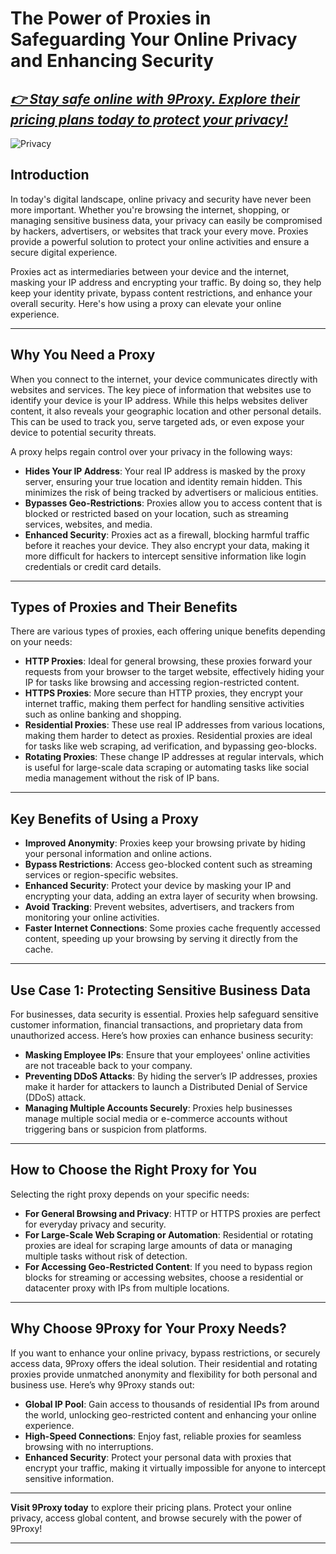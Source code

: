 # The Power of Proxies in Safeguarding Your Online Privacy and Enhancing Security

## *[👉 Stay safe online with 9Proxy. Explore their pricing plans today to protect your privacy!](https://the9proxy.short.gy/home-github-james2k4)*

![Privacy](https://dataprivacymanager.net/wp-content/uploads/2019/10/Data-Privacy-vs.-Data-Security.png)

## Introduction  
In today's digital landscape, online privacy and security have never been more important. Whether you're browsing the internet, shopping, or managing sensitive business data, your privacy can easily be compromised by hackers, advertisers, or websites that track your every move. Proxies provide a powerful solution to protect your online activities and ensure a secure digital experience. 

Proxies act as intermediaries between your device and the internet, masking your IP address and encrypting your traffic. By doing so, they help keep your identity private, bypass content restrictions, and enhance your overall security. Here's how using a proxy can elevate your online experience.

---

## Why You Need a Proxy  
When you connect to the internet, your device communicates directly with websites and services. The key piece of information that websites use to identify your device is your IP address. While this helps websites deliver content, it also reveals your geographic location and other personal details. This can be used to track you, serve targeted ads, or even expose your device to potential security threats.

A proxy helps regain control over your privacy in the following ways:

- **Hides Your IP Address**: Your real IP address is masked by the proxy server, ensuring your true location and identity remain hidden. This minimizes the risk of being tracked by advertisers or malicious entities.
- **Bypasses Geo-Restrictions**: Proxies allow you to access content that is blocked or restricted based on your location, such as streaming services, websites, and media.
- **Enhanced Security**: Proxies act as a firewall, blocking harmful traffic before it reaches your device. They also encrypt your data, making it more difficult for hackers to intercept sensitive information like login credentials or credit card details.

---

## Types of Proxies and Their Benefits  
There are various types of proxies, each offering unique benefits depending on your needs:

- **HTTP Proxies**: Ideal for general browsing, these proxies forward your requests from your browser to the target website, effectively hiding your IP for tasks like browsing and accessing region-restricted content.
- **HTTPS Proxies**: More secure than HTTP proxies, they encrypt your internet traffic, making them perfect for handling sensitive activities such as online banking and shopping.
- **Residential Proxies**: These use real IP addresses from various locations, making them harder to detect as proxies. Residential proxies are ideal for tasks like web scraping, ad verification, and bypassing geo-blocks.
- **Rotating Proxies**: These change IP addresses at regular intervals, which is useful for large-scale data scraping or automating tasks like social media management without the risk of IP bans.

---

## Key Benefits of Using a Proxy

- **Improved Anonymity**: Proxies keep your browsing private by hiding your personal information and online actions.
- **Bypass Restrictions**: Access geo-blocked content such as streaming services or region-specific websites.
- **Enhanced Security**: Protect your device by masking your IP and encrypting your data, adding an extra layer of security when browsing.
- **Avoid Tracking**: Prevent websites, advertisers, and trackers from monitoring your online activities.
- **Faster Internet Connections**: Some proxies cache frequently accessed content, speeding up your browsing by serving it directly from the cache.

---

## Use Case 1: Protecting Sensitive Business Data  
For businesses, data security is essential. Proxies help safeguard sensitive customer information, financial transactions, and proprietary data from unauthorized access. Here’s how proxies can enhance business security:

- **Masking Employee IPs**: Ensure that your employees' online activities are not traceable back to your company.
- **Preventing DDoS Attacks**: By hiding the server’s IP addresses, proxies make it harder for attackers to launch a Distributed Denial of Service (DDoS) attack.
- **Managing Multiple Accounts Securely**: Proxies help businesses manage multiple social media or e-commerce accounts without triggering bans or suspicion from platforms.

---

## How to Choose the Right Proxy for You

Selecting the right proxy depends on your specific needs:

- **For General Browsing and Privacy**: HTTP or HTTPS proxies are perfect for everyday privacy and security.
- **For Large-Scale Web Scraping or Automation**: Residential or rotating proxies are ideal for scraping large amounts of data or managing multiple tasks without risk of detection.
- **For Accessing Geo-Restricted Content**: If you need to bypass region blocks for streaming or accessing websites, choose a residential or datacenter proxy with IPs from multiple locations.

---

## Why Choose 9Proxy for Your Proxy Needs?  
If you want to enhance your online privacy, bypass restrictions, or securely access data, 9Proxy offers the ideal solution. Their residential and rotating proxies provide unmatched anonymity and flexibility for both personal and business use. Here’s why 9Proxy stands out:

- **Global IP Pool**: Gain access to thousands of residential IPs from around the world, unlocking geo-restricted content and enhancing your online experience.
- **High-Speed Connections**: Enjoy fast, reliable proxies for seamless browsing with no interruptions.
- **Enhanced Security**: Protect your personal data with proxies that encrypt your traffic, making it virtually impossible for anyone to intercept sensitive information.

---

**Visit 9Proxy today** to explore their pricing plans. Protect your online privacy, access global content, and browse securely with the power of 9Proxy!

---
